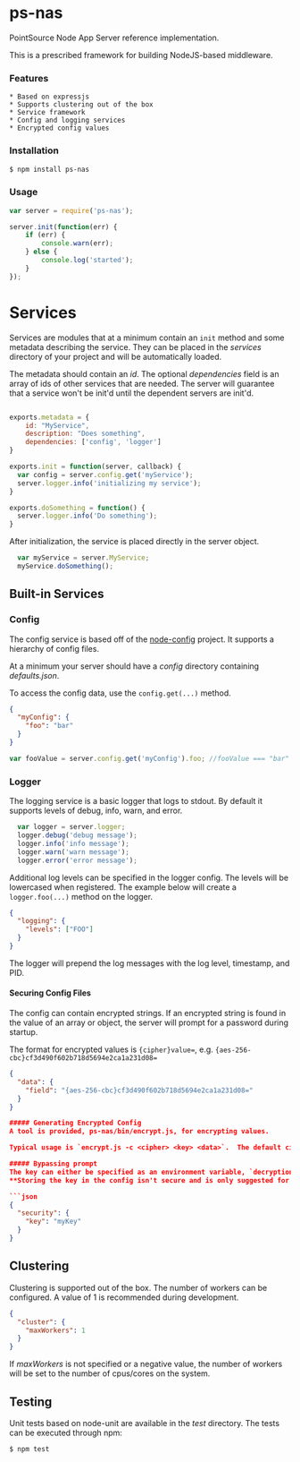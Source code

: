 ps-nas
======

PointSource Node App Server reference implementation.

This is a prescribed framework for building NodeJS-based middleware.

### Features
    * Based on expressjs
    * Supports clustering out of the box
    * Service framework
    * Config and logging services
    * Encrypted config values

### Installation

```bash
$ npm install ps-nas
```

### Usage
```js
var server = require('ps-nas');

server.init(function(err) {
    if (err) {
        console.warn(err);
    } else {
        console.log('started');
    }
});
```

# Services

Services are modules that at a minimum contain an `init` method and some metadata describing the service.  They can be placed in the *services* directory of your project and will be automatically loaded.

The metadata should contain an *id*.  The optional *dependencies* field is an array of ids of other services that are needed.  The server will guarantee that a service won't be init'd until the dependent servers are init'd.

```js

exports.metadata = {
    id: "MyService",
    description: "Does something",
    dependencies: ['config', 'logger']
}

exports.init = function(server, callback) {
  var config = server.config.get('myService');
  server.logger.info('initializing my service');
}

exports.doSomething = function() {
  server.logger.info('Do something');
}

```

After initialization, the service is placed directly in the server object.
```js
  var myService = server.MyService;
  myService.doSomething();
```

## Built-in Services

### Config
The config service is based off of the [node-config](https://github.com/lorenwest/node-config) project.  It supports a hierarchy of config files.

At a minimum your server should have a *config* directory containing *defaults.json*.

To access the config data, use the `config.get(...)` method.

```json
{
  "myConfig": {
    "foo": "bar"
  }
}
```

```js
var fooValue = server.config.get('myConfig').foo; //fooValue === "bar"
```

### Logger
The logging service is a basic logger that logs to stdout.  By default it supports levels of debug, info, warn, and error.

```js
  var logger = server.logger;
  logger.debug('debug message');
  logger.info('info message');
  logger.warn('warn message');
  logger.error('error message');
```
Additional log levels can be specified in the logger config.  The levels will be lowercased when registered.  The example below will create a `logger.foo(...)` method on the logger.

```json
{
  "logging": {
    "levels": ["FOO"]
  }
}
```
The logger will prepend the log messages with the log level, timestamp, and PID.

#### Securing Config Files
The config can contain encrypted strings.  If an encrypted string is found in the value of an array or object,
the server will prompt for a password during startup.

The format for encrypted values is `{cipher}value=`, e.g. `{aes-256-cbc}cf3d490f602b718d5694e2ca1a231d08=`

```json
{
  "data": {
    "field": "{aes-256-cbc}cf3d490f602b718d5694e2ca1a231d08="
  }
}

##### Generating Encrypted Config
A tool is provided, ps-nas/bin/encrypt.js, for encrypting values.

Typical usage is `encrypt.js -c <cipher> <key> <data>`.  The default cipher is aes-256-cbc.

##### Bypassing prompt
The key can either be specified as an environment variable, `decryptionKey`, or included in the security section of the config file.
**Storing the key in the config isn't secure and is only suggested for avoiding sensitive data in plain text**.

```json
{
  "security": {
    "key": "myKey"
  }
}
```

## Clustering
Clustering is supported out of the box.  The number of workers can be configured.  A value of 1 is recommended during development.

```json
{
  "cluster": {
    "maxWorkers": 1
  }
}
```

If *maxWorkers* is not specified or a negative value, the number of workers will be set to the number of cpus/cores on the system.

## Testing
Unit tests based on node-unit are available in the *test* directory.  The tests can be executed through npm:

```bash
$ npm test
```
